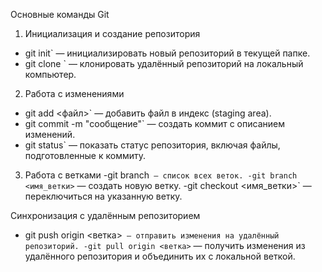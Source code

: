 Основные команды Git
 1. Инициализация и создание репозитория
- git init` — инициализировать новый репозиторий в текущей папке.
- git clone <URL>` — клонировать удалённый репозиторий на локальный компьютер.

 2. Работа с изменениями
- git add <файл>` — добавить файл в индекс (staging area).
- git commit -m "сообщение"` — создать коммит с описанием изменений.
- git status` — показать статус репозитория, включая файлы, подготовленные к коммиту.
 3. Работа с ветками
-git branch` — список всех веток.
-git branch <имя_ветки>` — создать новую ветку.
-git checkout <имя_ветки>` — переключиться на указанную ветку.

 Синхронизация с удалённым репозиторием
- git push origin <ветка>` — отправить изменения на удалённый репозиторий.
-git pull origin <ветка>` — получить изменения из удалённого репозитория и объединить их с локальной веткой.


